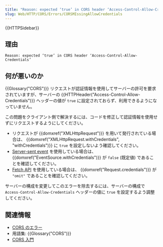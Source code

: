 ```yaml
---
title: "Reason: expected ‘true’ in CORS header ‘Access-Control-Allow-Credentials’"
slug: Web/HTTP/CORS/Errors/CORSMIssingAllowCredentials
---
```


{{HTTPSidebar}}

## 理由

```
Reason: expected ‘true’ in CORS header ‘Access-Control-Allow-Credentials’
```

## 何が悪いのか

{{Glossary("CORS")}} リクエストが認証情報を使用してサーバーの許可を要求されていますが、サーバーの {{HTTPHeader("Access-Control-Allow-Credentials")}} ヘッダーの値が `true` に設定されておらず、利用できるようになっていません。

この問題をクライアント側で解決するには、コードを修正して認証情報を使用せずにリクエストするようにしてください。

- リクエストが {{domxref("XMLHttpRequest")}} を用いて発行されている場合は、 {{domxref("XMLHttpRequest.withCredentials", "withCredentials")}} に `true` を設定しないよう確認してください。
- [Server-sent event](/ja/docs/Web/API/Server-sent_events) を使用している場合は、 {{domxref("EventSource.withCredentials")}} が `false` (既定値) であることを確認してください。
- [Fetch API](/ja/docs/Web/API/Fetch_API) を使用している場合は、 {{domxref("Request.credentials")}} が `"omit"` であることを確認してください。

サーバーの構成を変更してこのエラーを除去するには、サーバーの構成で `Access-Control-Allow-Credentials` ヘッダーの値に `true` を設定するよう調整してください。

## 関連情報

- [CORS のエラー](/ja/docs/Web/HTTP/CORS/Errors)
- 用語集: {{Glossary("CORS")}}
- [CORS 入門](/ja/docs/Web/HTTP/CORS)
